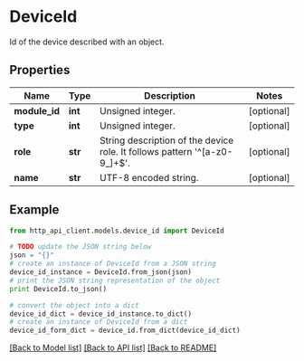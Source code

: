# DeviceId

Id of the device described with an object.

## Properties
Name | Type | Description | Notes
------------ | ------------- | ------------- | -------------
**module_id** | **int** | Unsigned integer. | [optional] 
**type** | **int** | Unsigned integer. | [optional] 
**role** | **str** | String description of the device role. It follows pattern &#39;^[a-z0-9_]+$&#39;. | [optional] 
**name** | **str** | UTF-8 encoded string. | [optional] 

## Example

```python
from http_api_client.models.device_id import DeviceId

# TODO update the JSON string below
json = "{}"
# create an instance of DeviceId from a JSON string
device_id_instance = DeviceId.from_json(json)
# print the JSON string representation of the object
print DeviceId.to_json()

# convert the object into a dict
device_id_dict = device_id_instance.to_dict()
# create an instance of DeviceId from a dict
device_id_form_dict = device_id.from_dict(device_id_dict)
```
[[Back to Model list]](../README.md#documentation-for-models) [[Back to API list]](../README.md#documentation-for-api-endpoints) [[Back to README]](../README.md)


